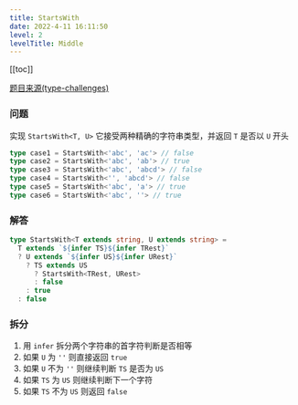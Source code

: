 ```yaml
---
title: StartsWith
date: 2022-4-11 16:11:50
level: 2
levelTitle: Middle
---
```


[[toc]]

[题目来源(type-challenges)](https://github.com/type-challenges/type-challenges/blob/master/questions/2688-medium-startswith/README.md)

### 问题
实现 `StartsWith<T, U>` 它接受两种精确的字符串类型，并返回 `T` 是否以 `U` 开头

```typescript
type case1 = StartsWith<'abc', 'ac'> // false
type case2 = StartsWith<'abc', 'ab'> // true
type case3 = StartsWith<'abc', 'abcd'> // false
type case4 = StartsWith<'', 'abcd'> // false
type case5 = StartsWith<'abc', 'a'> // true
type case6 = StartsWith<'abc', ''> // true
```

### 解答
```typescript
type StartsWith<T extends string, U extends string> = 
  T extends `${infer TS}${infer TRest}`
  ? U extends `${infer US}${infer URest}`
    ? TS extends US
      ? StartsWith<TRest, URest>
      : false
    : true
  : false
```

### 拆分
1. 用 `infer` 拆分两个字符串的首字符判断是否相等
2. 如果 `U` 为 `''` 则直接返回 `true`
3. 如果 `U` 不为 `''` 则继续判断 `TS` 是否为 `US`
4. 如果 `TS` 为 `US` 则继续判断下一个字符
5. 如果 `TS` 不为 `US` 则返回 `false`
